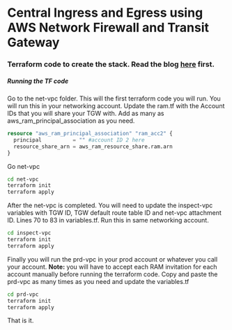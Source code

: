 # Central Ingress and Egress using AWS Network Firewall and Transit Gateway
### Terraform code to create the stack. Read the blog [here](https://medium.com/@mahmood1/central-ingress-and-egress-using-aws-network-firewall-and-transit-gateway-part-1-setting-up-aws-4036020723bf) first.

##### Running the TF code

Go to the net-vpc folder. This will the first terraform code you will run. You will run this in your networking 
account. Update the ram.tf with the Account IDs that you will share your TGW with. Add as many as 
aws_ram_principal_association as you need.
```terraform
resource "aws_ram_principal_association" "ram_acc2" {
  principal          = "" #account ID 2 here
  resource_share_arn = aws_ram_resource_share.ram.arn
}
```
Go net-vpc
```sh
cd net-vpc
terraform init
terraform apply
```

After the net-vpc is completed. You will need to update the inspect-vpc variables with TGW ID, TGW default route 
table ID and net-vpc attachment ID. Lines 70 to 83 in variables.tf. Run this in same networking account.

```sh
cd inspect-vpc
terraform init
terraform apply
```
Finally you will run the prd-vpc in your prod account or whatever you call your account. **Note:** you will have to 
accept each RAM invitation for each account manually before running the terraform code. Copy and paste the prd-vpc 
as many times as you need and update the variables.tf 

```sh
cd prd-vpc
terraform init
terraform apply
```
That is it.


